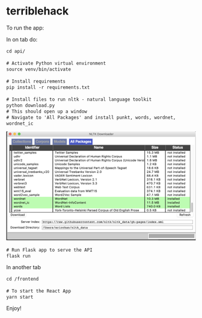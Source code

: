 # terriblehack

To run the app:

In on tab do:
```
cd api/

# Activate Python virtual environment
source venv/bin/activate

# Install requirements
pip install -r requirements.txt

# Install files to run nltk - natural language toolkit
python download.py
# This should open up a window
# Navigate to 'All Packages' and install punkt, words, wordnet, wordnet_ic 
```
![Pic of window](https://github.com/hazzelnut/terriblehack/blob/master/downloads.png?raw=true)

```
# Run Flask app to serve the API
flask run
```

In another tab
```
cd /frontend

# To start the React App
yarn start
```

Enjoy!
